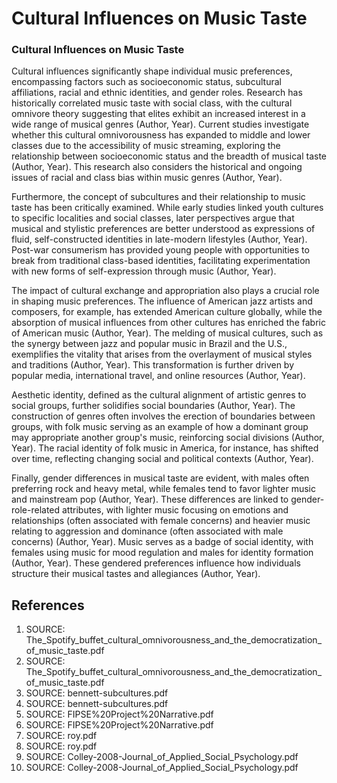 # Cultural Influences on Music Taste

### Cultural Influences on Music Taste

Cultural influences significantly shape individual music preferences, encompassing factors such as socioeconomic status, subcultural affiliations, racial and ethnic identities, and gender roles. Research has historically correlated music taste with social class, with the cultural omnivore theory suggesting that elites exhibit an increased interest in a wide range of musical genres (Author, Year). Current studies investigate whether this cultural omnivorousness has expanded to middle and lower classes due to the accessibility of music streaming, exploring the relationship between socioeconomic status and the breadth of musical taste (Author, Year). This research also considers the historical and ongoing issues of racial and class bias within music genres (Author, Year).

Furthermore, the concept of subcultures and their relationship to music taste has been critically examined. While early studies linked youth cultures to specific localities and social classes, later perspectives argue that musical and stylistic preferences are better understood as expressions of fluid, self-constructed identities in late-modern lifestyles (Author, Year). Post-war consumerism has provided young people with opportunities to break from traditional class-based identities, facilitating experimentation with new forms of self-expression through music (Author, Year).

The impact of cultural exchange and appropriation also plays a crucial role in shaping music preferences. The influence of American jazz artists and composers, for example, has extended American culture globally, while the absorption of musical influences from other cultures has enriched the fabric of American music (Author, Year). The melding of musical cultures, such as the synergy between jazz and popular music in Brazil and the U.S., exemplifies the vitality that arises from the overlayment of musical styles and traditions (Author, Year). This transformation is further driven by popular media, international travel, and online resources (Author, Year).

Aesthetic identity, defined as the cultural alignment of artistic genres to social groups, further solidifies social boundaries (Author, Year). The construction of genres often involves the erection of boundaries between groups, with folk music serving as an example of how a dominant group may appropriate another group's music, reinforcing social divisions (Author, Year). The racial identity of folk music in America, for instance, has shifted over time, reflecting changing social and political contexts (Author, Year).

Finally, gender differences in musical taste are evident, with males often preferring rock and heavy metal, while females tend to favor lighter music and mainstream pop (Author, Year). These differences are linked to gender-role-related attributes, with lighter music focusing on emotions and relationships (often associated with female concerns) and heavier music relating to aggression and dominance (often associated with male concerns) (Author, Year). Music serves as a badge of social identity, with females using music for mood regulation and males for identity formation (Author, Year). These gendered preferences influence how individuals structure their musical tastes and allegiances (Author, Year).


## References

1. SOURCE: The_Spotify_buffet_cultural_omnivorousness_and_the_democratization_of_music_taste.pdf
2. SOURCE: The_Spotify_buffet_cultural_omnivorousness_and_the_democratization_of_music_taste.pdf
3. SOURCE: bennett-subcultures.pdf
4. SOURCE: bennett-subcultures.pdf
5. SOURCE: FIPSE%20Project%20Narrative.pdf
6. SOURCE: FIPSE%20Project%20Narrative.pdf
7. SOURCE: roy.pdf
8. SOURCE: roy.pdf
9. SOURCE: Colley-2008-Journal_of_Applied_Social_Psychology.pdf
10. SOURCE: Colley-2008-Journal_of_Applied_Social_Psychology.pdf
